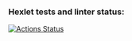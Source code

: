 ### Hexlet tests and linter status:
[![Actions Status](https://github.com/ReginaGiniyatova/frontend-project-46/actions/workflows/hexlet-check.yml/badge.svg)](https://github.com/ReginaGiniyatova/frontend-project-46/actions)
